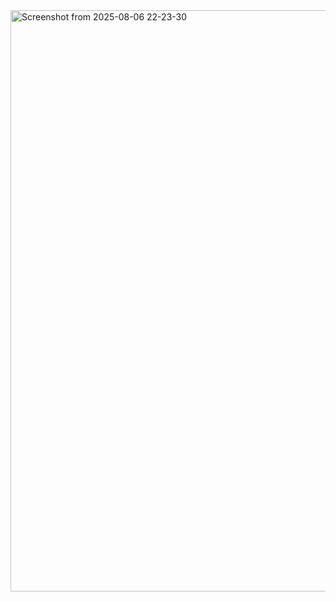<img width="1807" height="930" alt="Screenshot from 2025-08-06 22-23-30" src="https://github.com/user-attachments/assets/47a5b486-b492-43b7-8568-905d07f9d72d" />
